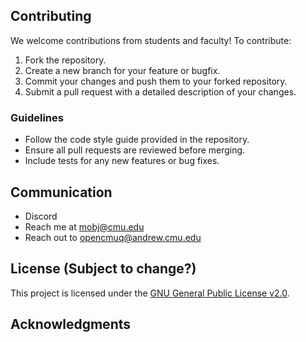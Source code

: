 ## Contributing

We welcome contributions from students and faculty! To contribute:

1. Fork the repository.
2. Create a new branch for your feature or bugfix.
3. Commit your changes and push them to your forked repository.
4. Submit a pull request with a detailed description of your changes.

### Guidelines

- Follow the code style guide provided in the repository.
- Ensure all pull requests are reviewed before merging.
- Include tests for any new features or bug fixes.

## Communication

- Discord
- Reach me at mobj@cmu.edu
- Reach out to opencmuq@andrew.cmu.edu

## License (Subject to change?)

This project is licensed under the [GNU General Public License v2.0](LICENSE).

## Acknowledgments
